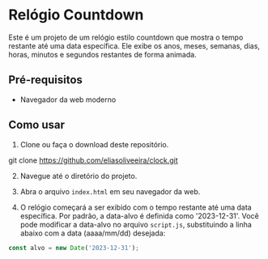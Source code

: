 # Relógio Countdown

Este é um projeto de um relógio estilo countdown que mostra o tempo restante até uma data específica. Ele exibe os anos, meses, semanas, dias, horas, minutos e segundos restantes de forma animada.

## Pré-requisitos

- Navegador da web moderno

## Como usar

1. Clone ou faça o download deste repositório.

git clone https://github.com/eliasoliveeira/clock.git

2. Navegue até o diretório do projeto.

3. Abra o arquivo `index.html` em seu navegador da web.

4. O relógio começará a ser exibido com o tempo restante até uma data específica. Por padrão, a data-alvo é definida como '2023-12-31'. Você pode modificar a data-alvo no arquivo `script.js`, substituindo a linha abaixo com a data (aaaa/mm/dd) desejada:

```javascript
const alvo = new Date('2023-12-31');
```